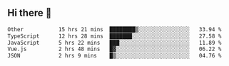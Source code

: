 ## Hi there 👋

<!--START_SECTION:waka-->

```txt
Other           15 hrs 21 mins  ████████▒░░░░░░░░░░░░░░░░   33.94 %
TypeScript      12 hrs 28 mins  ███████░░░░░░░░░░░░░░░░░░   27.58 %
JavaScript      5 hrs 22 mins   ███░░░░░░░░░░░░░░░░░░░░░░   11.89 %
Vue.js          2 hrs 48 mins   █▓░░░░░░░░░░░░░░░░░░░░░░░   06.22 %
JSON            2 hrs 9 mins    █▒░░░░░░░░░░░░░░░░░░░░░░░   04.76 %
```

<!--END_SECTION:waka-->
